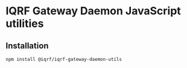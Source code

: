 # IQRF Gateway Daemon JavaScript utilities

## Installation

```bash
npm install @iqrf/iqrf-gateway-daemon-utils
```
